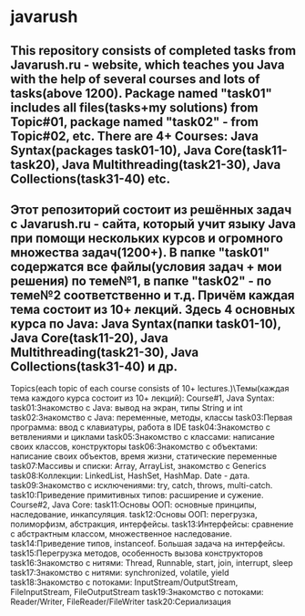 # javarush
This repository consists of completed tasks from Javarush.ru - website, which teaches you Java with the help of several courses and lots of tasks(above 1200).
Package named "task01" includes all files(tasks+my solutions) from Topic#01, package named "task02" - from Topic#02, etc. 
There are 4+ Courses: Java Syntax(packages task01-10), Java Core(task11-task20), Java Multithreading(task21-30), Java Collections(task31-40) etc.
-------------------------------------------
Этот репозиторий состоит из решённых задач с Javarush.ru - сайта, который учит языку Java при помощи нескольких курсов и огромного множества задач(1200+).
В папке "task01" содержатся все файлы(условия задач + мои решения) по теме№1, в папке "task02" - по теме№2 соответственно и т.д.
Причём каждая тема состоит из 10+ лекций.
Здесь 4 основных курса по Java: Java Syntax(папки task01-10), Java Core(task11-20), Java Multithreading(task21-30), Java Collections(task31-40) и др.
--------------------------------------------
Topics(each topic of each course consists of 10+ lectures.)\Темы(каждая тема каждого курса состоит из 10+ лекций):
  Course#1, Java Syntax:
      task01:Знакомство с Java: вывод на экран, типы String и int
      task02:Знакомство с Java: переменные, методы, классы
      task03:Первая программа: ввод с клавиатуры, работа в IDE
      task04:Знакомство с ветвлениями и циклами
      task05:Знакомство с классами: написание своих классов, конструкторы
      task06:Знакомство с объектами: написание своих объектов, время жизни, статические переменные
      task07:Массивы и списки: Array, ArrayList, знакомство с Generics
      task08:Коллекции: LinkedList, HashSet, HashMap. Date - дата.
      task09:Знакомство с исключениями: try, catch, throws, multi-catch.
      task10:Приведение примитивных типов: расширение и сужение.
 Course#2, Java Core:
      task11:Основы ООП: основные принципы, наследование, инкапсуляция.
      task12:Основы ООП: перегрузка, полиморфизм, абстракция, интерфейсы.
      task13:Интерфейсы: сравнение с абстрактным классом, множественное наследование.
      task14:Приведение типов, instanceof. Большая задача на интерфейсы.
      task15:Перегрузка методов, особенность вызова конструкторов
      task16:Знакомство с нитями: Thread, Runnable, start, join, interrupt, sleep
      task17:Знакомство с нитями: synchronized, volatile, yield
      task18:Знакомство с потоками: InputStream/OutputStream, FileInputStream, FileOutputStream
      task19:Знакомство с потоками: Reader/Writer, FileReader/FileWriter
      task20:Сериализация
